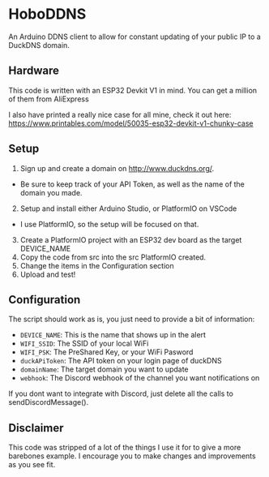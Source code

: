 # HoboDDNS
An Arduino DDNS client to allow for constant updating of your public IP to a DuckDNS domain.

## Hardware
This code is written with an ESP32 Devkit V1 in mind. You can get a million of them from AliExpress

I also have printed a really nice case for all mine, check it out here:
https://www.printables.com/model/50035-esp32-devkit-v1-chunky-case

## Setup
1. Sign up and create a domain on http://www.duckdns.org/.
- Be sure to keep track of your API Token, as well as the name of the domain you made.
2. Setup and install either Arduino Studio, or PlatformIO on VSCode
- I use PlatformIO, so the setup will be focused on that.
3. Create a PlatformIO project with an ESP32 dev board as the target DEVICE_NAME
4. Copy the code from src into the src PlatformIO created.
5. Change the items in the Configuration section
6. Upload and test!

## Configuration
The script should work as is, you just need to provide a bit of information:
* `DEVICE_NAME`: This is the name that shows up in the alert
* `WIFI_SSID`: The SSID of your local WiFi
* `WIFI_PSK`: The PreShared Key, or your WiFi Pasword
* `duckAPiToken`: The API token on your login page of duckDNS
* `domainName`: The target domain you want to update
* `webhook`: The Discord webhook of the channel you want notifications on

If you dont want to integrate with Discord, just delete all the calls to sendDiscordMessage().

## Disclaimer
This code was stripped of a lot of the things I use it for to give a more barebones example.
I encourage you to make changes and improvements as you see fit.